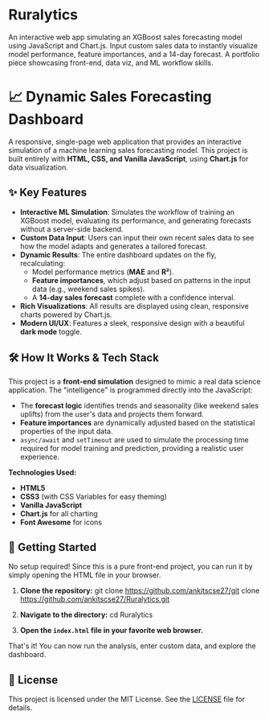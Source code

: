 # Ruralytics
An interactive web app simulating an XGBoost sales forecasting model using JavaScript and Chart.js. Input custom sales data to instantly visualize model performance, feature importances, and a 14-day forecast. A portfolio piece showcasing front-end, data viz, and ML workflow skills.

# 📈 Dynamic Sales Forecasting Dashboard

A responsive, single-page web application that provides an interactive simulation of a machine learning sales forecasting model. This project is built entirely with **HTML, CSS, and Vanilla JavaScript**, using **Chart.js** for data visualization.



## ✨ Key Features

-   **Interactive ML Simulation**: Simulates the workflow of training an XGBoost model, evaluating its performance, and generating forecasts without a server-side backend.
-   **Custom Data Input**: Users can input their own recent sales data to see how the model adapts and generates a tailored forecast.
-   **Dynamic Results**: The entire dashboard updates on the fly, recalculating:
    -   Model performance metrics (**MAE** and **R²**).
    -   **Feature importances**, which adjust based on patterns in the input data (e.g., weekend sales spikes).
    -   A **14-day sales forecast** complete with a confidence interval.
-   **Rich Visualizations**: All results are displayed using clean, responsive charts powered by Chart.js.
-   **Modern UI/UX**: Features a sleek, responsive design with a beautiful **dark mode** toggle.

## 🛠️ How It Works & Tech Stack

This project is a **front-end simulation** designed to mimic a real data science application. The "intelligence" is programmed directly into the JavaScript:

-   The **forecast logic** identifies trends and seasonality (like weekend sales uplifts) from the user's data and projects them forward.
-   **Feature importances** are dynamically adjusted based on the statistical properties of the input data.
-   `async/await` and `setTimeout` are used to simulate the processing time required for model training and prediction, providing a realistic user experience.

**Technologies Used:**
-   **HTML5**
-   **CSS3** (with CSS Variables for easy theming)
-   **Vanilla JavaScript**
-   **Chart.js** for all charting
-   **Font Awesome** for icons

## 🚀 Getting Started

No setup required! Since this is a pure front-end project, you can run it by simply opening the HTML file in your browser.

1.  **Clone the repository:**
    git clone https://github.com/ankitscse27/git clone https://github.com/ankitscse27/Ruralytics.git
    
2.  **Navigate to the directory:**
    cd Ruralytics
    
3.  **Open the `index.html` file in your favorite web browser.**

That's it! You can now run the analysis, enter custom data, and explore the dashboard.

## 📄 License

This project is licensed under the MIT License. See the [LICENSE](LICENSE) file for details.
